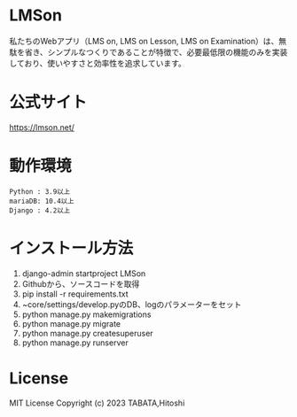 # LMSon

 私たちのWebアプリ（LMS on, LMS on Lesson, LMS on Examination）は、無駄を省き、シンプルなつくりであることが特徴で、必要最低限の機能のみを実装しており、使いやすさと効率性を追求しています。

# 公式サイト

https://lmson.net/

# 動作環境

    Python : 3.9以上
    mariaDB: 10.4以上
    Django : 4.2以上

# インストール方法
<ol>
      <li class="py-2">django-admin startproject LMSon</li>
      <li class="py-2">Githubから、ソースコードを取得</li>
      <li class="py-2">pip install -r requirements.txt</li>
      <li class="py-2">~core/settings/develop.pyのDB、logのパラメーターをセット</li>
      <li class="py-2">python manage.py makemigrations</li>
      <li class="py-2">python manage.py migrate</li>
      <li class="py-2">python manage.py createsuperuser</li>
      <li class="py-2">python manage.py runserver</li>
    </ol>


# License

MIT License
Copyright (c) 2023 TABATA,Hitoshi
